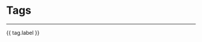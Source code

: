 # Tags


--- 
<span v-for="tag in tagLabels">
    <span :style="{ fontSize: tag.weight + 'px' }">{{ tag.label }}</span>&nbsp;
</span>

<script setup>
import tags from './tags.json'
//console.log('tags', tags)

const totalOfTags = Object.keys(tags)

const tagLabels = []
Object.keys(tags).forEach(label => {
    // console.log('label', label)
    // console.log('tags[label]', )
    const weight = (100 * tags[label].length) / Object.keys(tags).length
    tagLabels.push({label, weight})
});
</script>
